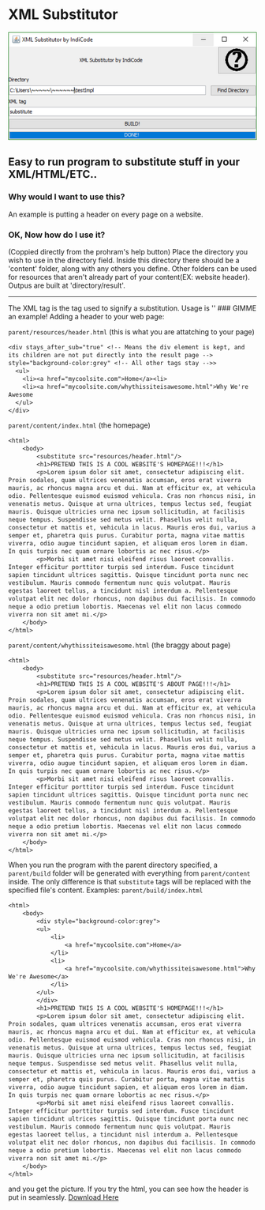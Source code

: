 # XML Substitutor
![Picture](https://github.com/Indi-Code/XML-Substitutor/blob/master/example.PNG)
## Easy to run program to substitute stuff in your XML/HTML/ETC..
### Why would I want to use this?
An example is putting a header on every page on a website.
### OK, Now how do I use it?
(Coppied directly from the prohram's help button)
Place the directory you wish to use in the directory field. Inside this directory there should be a 'content' folder, along with any others you define. Other folders can be used for resources that aren't already part of your content(EX: website header). Outpus are built at 'directory/result'.
<hr/>
The XML tag is the tag used to signify a substitution. Usage is '<tag [(to keep the root tag) stays_after_sub="true"]src="resources/my_cool_xml_insert.xml"/>'
### GIMME an example!
Adding a header to your web page:

`parent/resources/header.html` (this is what you are attatching to your page)
```
<div stays_after_sub="true" <!-- Means the div element is kept, and its children are not put directly into the result page --> style="background-color:grey" <!-- All other tags stay -->>
  <ul>
    <li><a href="mycoolsite.com">Home</a><li>
    <li><a href="mycoolsite.com/whythissiteisawesome.html">Why We're Awesome
  </ul>
</div>
```
`parent/content/index.html` (the homepage)
```
<html>
    <body>
        <substitute src="resources/header.html"/>
        <h1>PRETEND THIS IS A COOL WEBSITE'S HOMEPAGE!!!</h1>
        <p>Lorem ipsum dolor sit amet, consectetur adipiscing elit. Proin sodales, quam ultrices venenatis accumsan, eros erat viverra mauris, ac rhoncus magna arcu et dui. Nam at efficitur ex, at vehicula odio. Pellentesque euismod euismod vehicula. Cras non rhoncus nisi, in venenatis metus. Quisque at urna ultrices, tempus lectus sed, feugiat mauris. Quisque ultricies urna nec ipsum sollicitudin, at facilisis neque tempus. Suspendisse sed metus velit. Phasellus velit nulla, consectetur et mattis et, vehicula in lacus. Mauris eros dui, varius a semper et, pharetra quis purus. Curabitur porta, magna vitae mattis viverra, odio augue tincidunt sapien, et aliquam eros lorem in diam. In quis turpis nec quam ornare lobortis ac nec risus.</p>
        <p>Morbi sit amet nisi eleifend risus laoreet convallis. Integer efficitur porttitor turpis sed interdum. Fusce tincidunt sapien tincidunt ultrices sagittis. Quisque tincidunt porta nunc nec vestibulum. Mauris commodo fermentum nunc quis volutpat. Mauris egestas laoreet tellus, a tincidunt nisl interdum a. Pellentesque volutpat elit nec dolor rhoncus, non dapibus dui facilisis. In commodo neque a odio pretium lobortis. Maecenas vel elit non lacus commodo viverra non sit amet mi.</p>
    </body>
</html>
```
`parent/content/whythissiteisawesome.html` (the braggy about page)
```
<html>
    <body>
        <substitute src="resources/header.html"/>
        <h1>PRETEND THIS IS A COOL WEBSITE'S ABOUT PAGE!!!</h1>
        <p>Lorem ipsum dolor sit amet, consectetur adipiscing elit. Proin sodales, quam ultrices venenatis accumsan, eros erat viverra mauris, ac rhoncus magna arcu et dui. Nam at efficitur ex, at vehicula odio. Pellentesque euismod euismod vehicula. Cras non rhoncus nisi, in venenatis metus. Quisque at urna ultrices, tempus lectus sed, feugiat mauris. Quisque ultricies urna nec ipsum sollicitudin, at facilisis neque tempus. Suspendisse sed metus velit. Phasellus velit nulla, consectetur et mattis et, vehicula in lacus. Mauris eros dui, varius a semper et, pharetra quis purus. Curabitur porta, magna vitae mattis viverra, odio augue tincidunt sapien, et aliquam eros lorem in diam. In quis turpis nec quam ornare lobortis ac nec risus.</p>
        <p>Morbi sit amet nisi eleifend risus laoreet convallis. Integer efficitur porttitor turpis sed interdum. Fusce tincidunt sapien tincidunt ultrices sagittis. Quisque tincidunt porta nunc nec vestibulum. Mauris commodo fermentum nunc quis volutpat. Mauris egestas laoreet tellus, a tincidunt nisl interdum a. Pellentesque volutpat elit nec dolor rhoncus, non dapibus dui facilisis. In commodo neque a odio pretium lobortis. Maecenas vel elit non lacus commodo viverra non sit amet mi.</p>
    </body>
</html>
```
When you run the program with the parent directory specified, a `parent/build` folder will be generated with everything from `parent/content` inside. The only difference is that `substitute` tags will be replaced with the specified file's content.
Examples:
`parent/build/index.html`
```
<html>
    <body>
        <div style="background-color:grey">
        <ul>
            <li>
                <a href="mycoolsite.com">Home</a>
            </li>
            <li>
                <a href="mycoolsite.com/whythissiteisawesome.html">Why We're Awesome</a>
            </li>
        </ul>
        </div> 
        <h1>PRETEND THIS IS A COOL WEBSITE'S HOMEPAGE!!!</h1>
        <p>Lorem ipsum dolor sit amet, consectetur adipiscing elit. Proin sodales, quam ultrices venenatis accumsan, eros erat viverra mauris, ac rhoncus magna arcu et dui. Nam at efficitur ex, at vehicula odio. Pellentesque euismod euismod vehicula. Cras non rhoncus nisi, in venenatis metus. Quisque at urna ultrices, tempus lectus sed, feugiat mauris. Quisque ultricies urna nec ipsum sollicitudin, at facilisis neque tempus. Suspendisse sed metus velit. Phasellus velit nulla, consectetur et mattis et, vehicula in lacus. Mauris eros dui, varius a semper et, pharetra quis purus. Curabitur porta, magna vitae mattis viverra, odio augue tincidunt sapien, et aliquam eros lorem in diam. In quis turpis nec quam ornare lobortis ac nec risus.</p>
        <p>Morbi sit amet nisi eleifend risus laoreet convallis. Integer efficitur porttitor turpis sed interdum. Fusce tincidunt sapien tincidunt ultrices sagittis. Quisque tincidunt porta nunc nec vestibulum. Mauris commodo fermentum nunc quis volutpat. Mauris egestas laoreet tellus, a tincidunt nisl interdum a. Pellentesque volutpat elit nec dolor rhoncus, non dapibus dui facilisis. In commodo neque a odio pretium lobortis. Maecenas vel elit non lacus commodo viverra non sit amet mi.</p>
    </body>
</html>
```
and you get the picture. If you try the html, you can see how the header is put in seamlessly.
[Download Here](https://github.com/Indi-Code/XML-Substitutor/releases)
